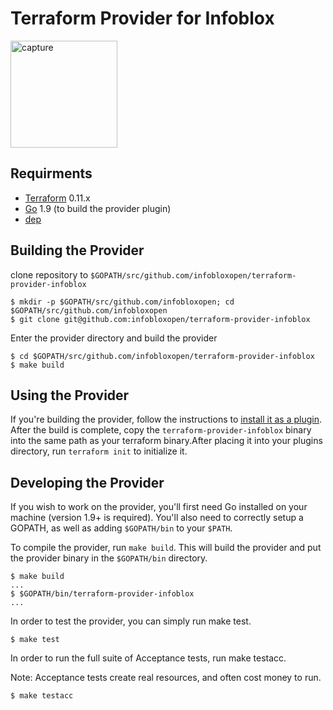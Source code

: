 # Terraform Provider for Infoblox
 <img width="171" alt="capture" src="https://user-images.githubusercontent.com/36291746/39614422-6b653088-4f8d-11e8-83fd-05b18ca974a2.PNG">

## Requirments

* [Terraform](https://www.terraform.io/downloads.html) 0.11.x
* [Go](https://golang.org/doc/install) 1.9 (to build the provider plugin)
* [dep](https://github.com/golang/dep)

## Building the Provider

clone repository to ```$GOPATH/src/github.com/infobloxopen/terraform-provider-infoblox```
```
$ mkdir -p $GOPATH/src/github.com/infobloxopen; cd $GOPATH/src/github.com/infobloxopen
$ git clone git@github.com:infobloxopen/terraform-provider-infoblox
```
Enter the provider directory and build the provider
```
$ cd $GOPATH/src/github.com/infobloxopen/terraform-provider-infoblox
$ make build
```
## Using the Provider
If you're building the provider, follow the instructions to [install it as a plugin](https://www.terraform.io/docs/plugins/basics.html#installing-a-plugin). After the build is complete, copy the ```terraform-provider-infoblox``` binary into the same path as your terraform binary.After placing it into your plugins directory, run ```terraform init``` to initialize it.

## Developing the Provider
If you wish to work on the provider, you'll first need Go installed on your machine (version 1.9+ is required). You'll also need to correctly setup a GOPATH, as well as adding ```$GOPATH/bin``` to your ```$PATH```.

To compile the provider, run ```make build```. This will build the provider and put the provider binary in the ```$GOPATH/bin``` directory.
```
$ make build
...
$ $GOPATH/bin/terraform-provider-infoblox
...
```
In order to test the provider, you can simply run make test.
```
$ make test
```
In order to run the full suite of Acceptance tests, run make testacc.

Note: Acceptance tests create real resources, and often cost money to run.
```
$ make testacc
```
